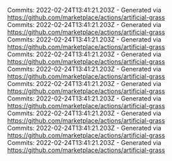 Commits: 2022-02-24T13:41:21.203Z - Generated via https://github.com/marketplace/actions/artificial-grass
<br>
Commits: 2022-02-24T13:41:21.203Z - Generated via https://github.com/marketplace/actions/artificial-grass
<br>
Commits: 2022-02-24T13:41:21.203Z - Generated via https://github.com/marketplace/actions/artificial-grass
<br>
Commits: 2022-02-24T13:41:21.203Z - Generated via https://github.com/marketplace/actions/artificial-grass
<br>
Commits: 2022-02-24T13:41:21.203Z - Generated via https://github.com/marketplace/actions/artificial-grass
<br>
Commits: 2022-02-24T13:41:21.203Z - Generated via https://github.com/marketplace/actions/artificial-grass
<br>
Commits: 2022-02-24T13:41:21.203Z - Generated via https://github.com/marketplace/actions/artificial-grass
<br>
Commits: 2022-02-24T13:41:21.203Z - Generated via https://github.com/marketplace/actions/artificial-grass
<br>
Commits: 2022-02-24T13:41:21.203Z - Generated via https://github.com/marketplace/actions/artificial-grass
<br>
Commits: 2022-02-24T13:41:21.203Z - Generated via https://github.com/marketplace/actions/artificial-grass
<br>

